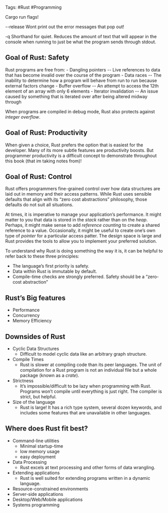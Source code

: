 Tags: #Rust #Programming

Cargo run flags!

--release
  Wont print out the error messages that pop out!

-q
  Shorthand for quiet. Reduces the amount of text that will appear in the console
  when running to just be what the program sends through stdout.

## Goal of Rust: Safety

  Rust programs are free from:
    - Dangling pointers -- Live references to data that has become invalid over the course of the program
    - Data races -- The inability to determine how a program will behave from run to run because external factors change
    - Buffer overflow -- An attempt to access the 12th element of an array with only 6 elements
    - Iterator invalidation -- An issue caused by something that is iterated over after being altered midway through

When programs are compiled in debug mode, Rust also
protects against _integer overflow_.

## Goal of Rust: Productivity

When given a choice, Rust prefers the option that is easiest for the developer. Many of its more subtle features are productivity boosts. But programmer productivity is a difficult concept to demonstrate throughout this book (that im taking notes from)!

## Goal of Rust: Control

Rust offers programmers fine-grained control over how data structures are laid out in memory and their access patterns. While Rust uses sensible defaults that align with its “zero cost abstractions” philosophy, those defaults do not suit all situations.

At times, it is imperative to manage your application’s performance. It might matter to you that data is stored in the _stack_ rather than on the _heap_. Perhaps, it might make sense to add _reference counting_ to create a shared reference to a value. Occasionally, it might be useful to create one’s own type of _pointer_ for a particular access patter. The design space is large and Rust provides the tools to allow you to implement your preferred solution.

To understand why Rust is doing something the way it is, it can be helpful to refer back to these three principles:
* The language’s first priority is safety.
* Data within Rust is immutable by default.
* Compile-time checks are strongly preferred. Safety should be a “zero-cost abstraction”

## Rust’s Big features

* Performance
* Concurrency
* Memory Efficiency

## Downsides of Rust

* Cyclic Data Structures
	* Difficult to model cyclic data like an arbitrary graph structure.
* Compile Times
	* Rust is slower at compiling code than its peer languages. The unit of compilation for a Rust program is not an individual file but a whole package (known as a _crate_).
* Strictness
	* It’s impossible/difficult to be lazy when programming with Rust. Programs won’t compile until everything is just right. The compiler is strict, but helpful.
* Size of the language
	* Rust is large! It has a rich type system, several dozen keywords, and includes some features that are unavailable in other languages.

## Where does Rust fit best?

* Command-line utilities
	* Minimal startup-time
	* low memory usage
	* easy deployment
* Data Processing
	* Rust excels at text processing and other forms of data wrangling.
* Extending applications
	* Rust is well suited for extending programs written in a dynamic language.
* Resource-constrained environments
* Server-side applications
* Desktop/Web/Mobile applications
* Systems programming